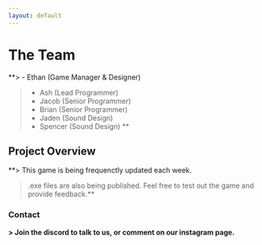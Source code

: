 ```yaml
---
layout: default
---
```


# The Team

**> - Ethan (Game Manager & Designer)
> - Ash (Lead Programmer)
> - Jacob (Senior Programmer)
> - Brian (Senior Programmer)
> - Jaden (Sound Design)
> - Spencer (Sound Design)
**
## Project Overview

**> This game is being frequenctly updated each week. 
> .exe files are also being published. 
> Feel free to test out the game and provide feedback.**

### Contact

**> Join the discord to talk to us, or comment on our instagram page.**
